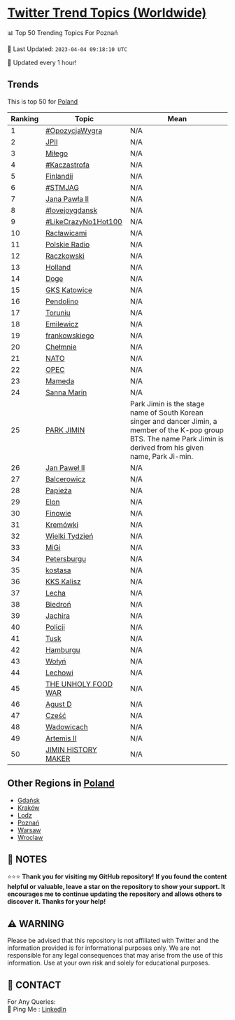 [Twitter Trend Topics (Worldwide)](https://github.com/ErcinDedeoglu/Twitter-Trend-Topics)
==========


📊 Top 50 Trending Topics For Poznań

📆 Last Updated: `2023-04-04 09:18:10 UTC`

🔧 Updated every 1 hour!


## Trends

This is top 50 for [Poland](</Poland>)

| Ranking | Topic | Mean |
| ------- | ------------ | ------------ |
| 1 | [#OpozycjaWygra](http://twitter.com/search?q=%23OpozycjaWygra) | N/A |
| 2 | [JPII](http://twitter.com/search?q=JPII) | N/A |
| 3 | [Miłego](http://twitter.com/search?q=Mi%c5%82ego) | N/A |
| 4 | [#Kaczastrofa](http://twitter.com/search?q=%23Kaczastrofa) | N/A |
| 5 | [Finlandii](http://twitter.com/search?q=Finlandii) | N/A |
| 6 | [#STMJAG](http://twitter.com/search?q=%23STMJAG) | N/A |
| 7 | [Jana Pawła II](http://twitter.com/search?q=Jana+Paw%c5%82a+II) | N/A |
| 8 | [#lovejoygdansk](http://twitter.com/search?q=%23lovejoygdansk) | N/A |
| 9 | [#LikeCrazyNo1Hot100](http://twitter.com/search?q=%23LikeCrazyNo1Hot100) | N/A |
| 10 | [Racławicami](http://twitter.com/search?q=Rac%c5%82awicami) | N/A |
| 11 | [Polskie Radio](http://twitter.com/search?q=Polskie+Radio) | N/A |
| 12 | [Raczkowski](http://twitter.com/search?q=Raczkowski) | N/A |
| 13 | [Holland](http://twitter.com/search?q=Holland) | N/A |
| 14 | [Doge](http://twitter.com/search?q=Doge) | N/A |
| 15 | [GKS Katowice](http://twitter.com/search?q=GKS+Katowice) | N/A |
| 16 | [Pendolino](http://twitter.com/search?q=Pendolino) | N/A |
| 17 | [Toruniu](http://twitter.com/search?q=Toruniu) | N/A |
| 18 | [Emilewicz](http://twitter.com/search?q=Emilewicz) | N/A |
| 19 | [frankowskiego](http://twitter.com/search?q=frankowskiego) | N/A |
| 20 | [Chełmnie](http://twitter.com/search?q=Che%c5%82mnie) | N/A |
| 21 | [NATO](http://twitter.com/search?q=NATO) | N/A |
| 22 | [OPEC](http://twitter.com/search?q=OPEC) | N/A |
| 23 | [Mameda](http://twitter.com/search?q=Mameda) | N/A |
| 24 | [Sanna Marin](http://twitter.com/search?q=Sanna+Marin) | N/A |
| 25 | [PARK JIMIN](http://twitter.com/search?q=PARK+JIMIN) | Park Jimin is the stage name of South Korean singer and dancer Jimin, a member of the K-pop group BTS. The name Park Jimin is derived from his given name, Park Ji-min. |
| 26 | [Jan Paweł II](http://twitter.com/search?q=Jan+Pawe%c5%82+II) | N/A |
| 27 | [Balcerowicz](http://twitter.com/search?q=Balcerowicz) | N/A |
| 28 | [Papieża](http://twitter.com/search?q=Papie%c5%bca) | N/A |
| 29 | [Elon](http://twitter.com/search?q=Elon) | N/A |
| 30 | [Finowie](http://twitter.com/search?q=Finowie) | N/A |
| 31 | [Kremówki](http://twitter.com/search?q=Krem%c3%b3wki) | N/A |
| 32 | [Wielki Tydzień](http://twitter.com/search?q=Wielki+Tydzie%c5%84) | N/A |
| 33 | [MiGi](http://twitter.com/search?q=MiGi) | N/A |
| 34 | [Petersburgu](http://twitter.com/search?q=Petersburgu) | N/A |
| 35 | [kostasa](http://twitter.com/search?q=kostasa) | N/A |
| 36 | [KKS Kalisz](http://twitter.com/search?q=KKS+Kalisz) | N/A |
| 37 | [Lecha](http://twitter.com/search?q=Lecha) | N/A |
| 38 | [Biedroń](http://twitter.com/search?q=Biedro%c5%84) | N/A |
| 39 | [Jachira](http://twitter.com/search?q=Jachira) | N/A |
| 40 | [Policji](http://twitter.com/search?q=Policji) | N/A |
| 41 | [Tusk](http://twitter.com/search?q=Tusk) | N/A |
| 42 | [Hamburgu](http://twitter.com/search?q=Hamburgu) | N/A |
| 43 | [Wołyń](http://twitter.com/search?q=Wo%c5%82y%c5%84) | N/A |
| 44 | [Lechowi](http://twitter.com/search?q=Lechowi) | N/A |
| 45 | [THE UNHOLY FOOD WAR](http://twitter.com/search?q=THE+UNHOLY+FOOD+WAR) | N/A |
| 46 | [Agust D](http://twitter.com/search?q=Agust+D) | N/A |
| 47 | [Cześć](http://twitter.com/search?q=Cze%c5%9b%c4%87) | N/A |
| 48 | [Wadowicach](http://twitter.com/search?q=Wadowicach) | N/A |
| 49 | [Artemis II](http://twitter.com/search?q=Artemis+II) | N/A |
| 50 | [JIMIN HISTORY MAKER](http://twitter.com/search?q=JIMIN+HISTORY+MAKER) | N/A |



## Other Regions in [Poland](</Poland>)

* [Gdańsk](</Poland/Gdańsk.md>)
* [Kraków](</Poland/Kraków.md>)
* [Lodz](</Poland/Lodz.md>)
* [Poznań](</Poland/Poznań.md>)
* [Warsaw](</Poland/Warsaw.md>)
* [Wroclaw](</Poland/Wroclaw.md>)



## 📝 NOTES

⭐⭐⭐ **Thank you for visiting my GitHub repository! If you found the content helpful or valuable, leave a star on the repository to show your support. It encourages me to continue updating the repository and allows others to discover it. Thanks for your help!**


## ⚠️ WARNING

Please be advised that this repository is not affiliated with Twitter and the information provided is for informational purposes only. We are not responsible for any legal consequences that may arise from the use of this information. Use at your own risk and solely for educational purposes.


## 📨 CONTACT

 For Any Queries:  
            🏓 Ping Me : [LinkedIn](https://www.linkedin.com/in/ercindedeoglu/)

